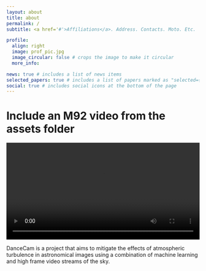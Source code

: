 ```yaml
---
layout: about
title: about
permalink: /
subtitle: <a href='#'>Affiliations</a>. Address. Contacts. Moto. Etc.

profile:
  align: right
  image: prof_pic.jpg
  image_circular: false # crops the image to make it circular
  more_info: 

news: true # includes a list of news items
selected_papers: true # includes a list of papers marked as "selected={true}"
social: true # includes social icons at the bottom of the page
---
```


# Include an M92 video from the assets folder
<video width="100%" controls>
  <source src="/assets/videos/m92.mp4" type="video/mp4">
</video>


DanceCam is a project that aims to mitigate the effects of atmospheric turbulence in astronomical images using a combination of machine learning and high frame video streams of the sky.
